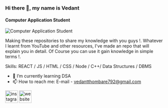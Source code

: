 ### Hi there 👋, my name is Vedant
#### Computer Application Student
![Computer Application Student](https://media.licdn.com/dms/image/C5616AQHOVtMvgYAMqg/profile-displaybackgroundimage-shrink_350_1400/0/1662219121334?e=1687392000&v=beta&t=g-pV2yLzks2fA2qbGVu4kal8WEntEKyBtM4vzHTVsnY)

Making these repositories to share my knowledge with you guys !. 
Whatever I learnt from YouTube and other resources, I've made an repo that will explain you in detail. Of Course you can use it gain knowledge in simple terms !.

Skills: REACT / JS / HTML / CSS / Node / C++/ Data Structures / DBMS

- 🌱 I’m currently learning DSA 
- 📫 How to reach me: E-mail - vedantthombare792@gmail.com 


[<img src='https://cdn.jsdelivr.net/npm/simple-icons@3.0.1/icons/instagram.svg' alt='instagram' height='40'>](https://www.instagram.com/17ved/)  [<img src='https://cdn.jsdelivr.net/npm/simple-icons@3.0.1/icons/icloud.svg' alt='website' height='40'>](https://17ved.github.io/devthombarevedpfolio.github.io/)  


